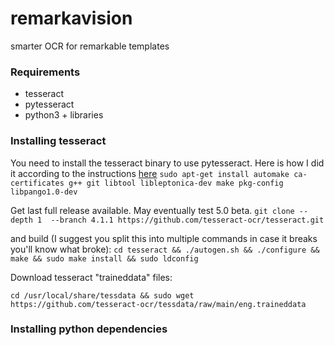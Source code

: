 
# remarkavision

smarter OCR for remarkable templates


### Requirements

- tesseract
- pytesseract
- python3 + libraries


### Installing tesseract

You need to install the tesseract binary to use pytesseract.  Here is how I did it according to the instructions [here](https://tesseract-ocr.github.io/tessdoc/Compiling-%E2%80%93-GitInstallation.html)
`sudo apt-get install automake ca-certificates g++ git libtool libleptonica-dev make pkg-config libpango1.0-dev`

Get last full release available.  May eventually test 5.0 beta.
`git clone --depth 1  --branch 4.1.1 https://github.com/tesseract-ocr/tesseract.git`

and build (I suggest you split this into multiple commands in case it breaks you'll know what broke):
`cd tesseract && ./autogen.sh && ./configure && make && sudo make install && sudo ldconfig`

Download tesseract "traineddata" files:

`cd /usr/local/share/tessdata && sudo wget https://github.com/tesseract-ocr/tessdata/raw/main/eng.traineddata`

### Installing python dependencies

